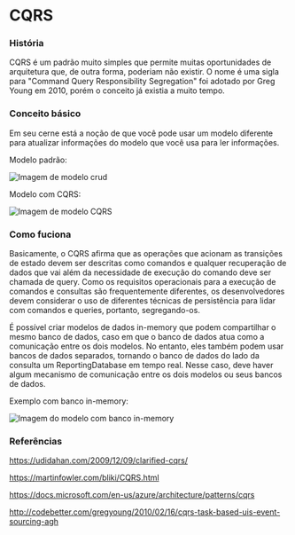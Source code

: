 # CQRS

### História
CQRS é um padrão muito simples que permite muitas oportunidades de arquitetura que, de outra forma, poderiam não existir. O nome é uma sigla para "Command Query Responsibility Segregation" foi adotado por Greg Young em 2010, porém o conceito já existia a muito tempo.


### Conceito básico
Em seu cerne está a noção de que você pode usar um modelo diferente para atualizar informações do modelo que você usa para ler informações.

Modelo padrão:

![Imagem de modelo crud](https://martinfowler.com/bliki/images/cqrs/single-model.png)

Modelo com CQRS:

![Imagem de modelo CQRS](https://martinfowler.com/bliki/images/cqrs/cqrs.png)


### Como fuciona
Basicamente, o CQRS afirma que as operações que acionam as transições de estado devem ser descritas como comandos e qualquer recuperação de dados que vai além da necessidade de execução do comando deve ser chamada de query. Como os requisitos operacionais para a execução de comandos e consultas são frequentemente diferentes, os desenvolvedores devem considerar o uso de diferentes técnicas de persistência para lidar com comandos e queries, portanto, segregando-os.

É possível criar modelos de dados in-memory que podem compartilhar o mesmo banco de dados, caso em que o banco de dados atua como a comunicação entre os dois modelos. No entanto, eles também podem usar bancos de dados separados, tornando o banco de dados do lado da consulta um ReportingDatabase em tempo real. Nesse caso, deve haver algum mecanismo de comunicação entre os dois modelos ou seus bancos de dados.

Exemplo com banco in-memory:

![Imagem do modelo com banco in-memory](https://www.eduardopires.net.br/wp-content/uploads/2016/07/CQRS_FluxoSimples.jpg)



### Referências
https://udidahan.com/2009/12/09/clarified-cqrs/

https://martinfowler.com/bliki/CQRS.html

https://docs.microsoft.com/en-us/azure/architecture/patterns/cqrs

http://codebetter.com/gregyoung/2010/02/16/cqrs-task-based-uis-event-sourcing-agh
